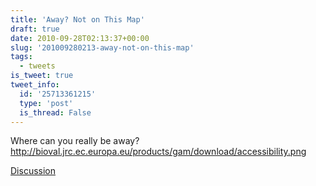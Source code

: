 ```yaml
---
title: 'Away? Not on This Map'
draft: true
date: 2010-09-28T02:13:37+00:00
slug: '201009280213-away-not-on-this-map'
tags:
  - tweets
is_tweet: true
tweet_info:
  id: '25713361215'
  type: 'post'
  is_thread: False
---
```




Where can you really be away? http://bioval.jrc.ec.europa.eu/products/gam/download/accessibility.png

[Discussion](https://x.com/sytelus/status/25713361215)
